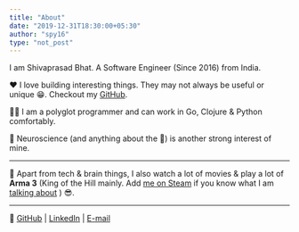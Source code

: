 ```yaml
---
title: "About"
date: "2019-12-31T18:30:00+05:30"
author: "spy16"
type: "not_post"
---
```


I am Shivaprasad Bhat. A Software Engineer (Since 2016) from India.

♥️  I love building interesting things. They may not always be useful or unique 😁. Checkout my [GitHub](https://github.com/spy16).

👨‍💻 I am a polyglot programmer and can work in Go, Clojure & Python comfortably.

🤯 Neuroscience (and anything about the 🧠) is another strong interest of mine.

---

🤩 Apart from tech & brain things, I also watch a lot of movies & play a lot of **Arma 3** (King of the Hill mainly. Add [me on Steam](https://steamcommunity.com/id/phantom-actual/) if you know what I am [talking about](https://www.youtube.com/watch?v=kwxFrvE0bI4) ) 😎.

---

📡 [GitHub](https://github.com/spy16) | [LinkedIn](https://www.linkedin.com/in/shivaprasadbhat/) | [E-mail](mailto:shiv.ylp@gmail.com)

